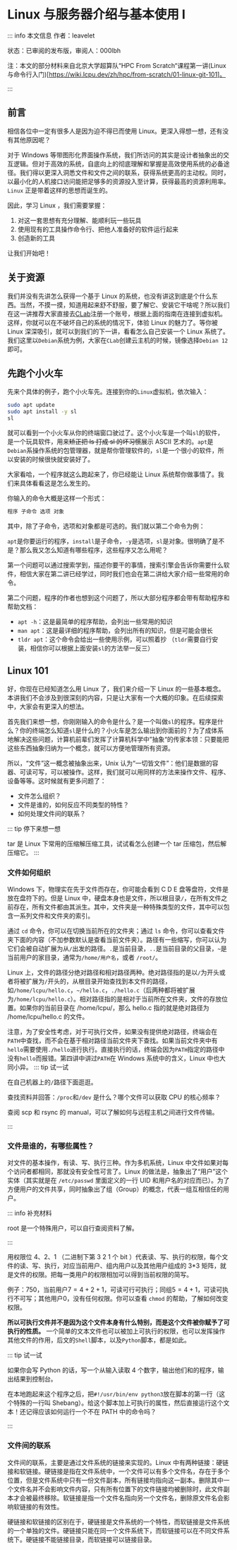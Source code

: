 # Linux 与服务器介绍与基本使用 I

::: info 本文信息
作者：leavelet

状态：已审阅的发布版，审阅人：000lbh

注：本文的部分材料来自北京大学超算队“HPC From Scratch“课程第一讲(Linux 与命令行入门)[https://wiki.lcpu.dev/zh/hpc/from-scratch/01-linux-git-101]。

:::

## 前言

相信各位中一定有很多人是因为迫不得已而使用 Linux。更深入得想一想，还有没有其他原因呢？

对于 Windows 等带图形化界面操作系统，我们所访问的其实是设计者抽象出的交互逻辑。但对于高效的系统，自底向上的彻底理解和掌握是高效使用系统的必备途径。我们得以更深入洞悉文件和文件之间的联系，获得系统更高的主动权。同时，以最小化的人机接口访问能把足够多的资源投入至计算，获得最高的资源利用率。`Linux` 正是带着这样的思想而诞生的。

因此，学习 Linux ，我们需要掌握：

1. 对这一套思想有充分理解、能顺利玩一些玩具
2. 使用现有的工具操作命令行、把他人准备好的软件运行起来
3. 创造新的工具

让我们开始吧！

## 关于资源

我们并没有先讲怎么获得一个基于 Linux 的系统，也没有讲这到底是个什么东西。当然，不摸一摸，知道用起来舒不舒服，要了解它、安装它干啥呢？所以我们在这一讲推荐大家直接去[CLab](https://clab.pku.edu.cn/)注册一个账号，根据上面的指南在连接到虚拟机。这样，你就可以在不破坏自己的系统的情况下，体验 Linux 的魅力了。等你被 Linux 深深吸引，就可以到我们的下一讲，看看怎么自己安装一个 Linux 系统了。我们这里以`Debian`系统为例，大家在`CLab`创建云主机的时候，镜像选择`Debian 12`即可。

## 先跑个小火车

先来个具体的例子，跑个小火车先。连接到你的`Linux`虚拟机，依次输入：

```bash
sudo apt update
sudo apt install -y sl
sl
```

就可以看到一个小火车从你的终端窗口驶过了。这个小火车是一个叫`sl`的软件，是一个玩具软件，用来~~矫正把 ls 打成 sl 的坏习惯~~展示 ASCII 艺术的。`apt`是`Debian`系操作系统的包管理器，就是帮你管理软件的，`sl`是一个很小的软件，所以安装的时候很快就安装好了。

大家看哈，一个程序就这么跑起来了，你已经能让 Linux 系统帮你做事情了。我们来具体看看这是怎么发生的。

你输入的命令大概是这样一个形式：

```bash
程序 子命令 选项 对象
```

其中，除了子命令，选项和对象都是可选的。我们就以第二个命令为例：

`apt`是你要运行的程序，`install`是子命令，`-y`是选项，`sl`是对象。很明确了是不是？那么我又怎么知道有哪些程序，这些程序又怎么用呢？

第一个问题可以通过搜索学到，描述你要干的事情，搜索引擎会告诉你需要什么软件，相信大家在第二讲已经学过，同时我们也会在第二讲给大家介绍一些常用的命令。

第二个问题，程序的作者也想到这个问题了，所以大部分程序都会带有帮助程序和帮助文档：

- `apt -h`：这是最简单的程序帮助，会列出一些常用的知识
- `man apt`：这是最详细的程序帮助，会列出所有的知识，但是可能会很长
- `tldr apt`：这个命令会给出一些使用示例，可以照着抄
  （`tldr`需要自行安装，相信你可以根据上面安装`sl`的方法举一反三）

## Linux 101

好，你现在已经知道怎么用 Linux 了，我们来介绍一下 Linux 的一些基本概念。本讲我们不会涉及到很深刻的内容，只是让大家有一个大概的印象。在后续探索中，大家会有更深入的想法。

首先我们来想一想，你刚刚输入的命令是什么？是一个叫做`sl`的程序。程序是什么？你的终端怎么知道`sl`是什么的？小火车是怎么输出到你面前的？为了成体系地解决这些问题，计算机前辈们发挥了计算机科学中”抽象“的传家本领：只要能把这些东西抽象归纳为一个概念，就可以方便地管理所有资源。

所以，“文件”这一概念被抽象出来，Unix 认为“一切皆文件”：他们是数据的容器、可读可写，可以被操作。这样，我们就可以用同样的方法来操作文件、程序、设备等等。这时候就有更多问题了：

- 文件怎么组织？
- 文件是谁的，如何反应不同类型的特性？
- 如何处理文件间的联系？

::: tip 停下来想一想

tar 是 Linux 下常用的压缩解压缩工具，试试看怎么创建一个 tar 压缩包，然后解压缩它。
:::

### 文件如何组织

Windows 下，物理实在先于文件而存在，你可能会看到 C D E 盘等盘符，文件是放在盘符下的。但是 Linux 中，硬盘本身也是文件，所以根目录`/`，在所有文件之前存在，所有文件都由其派生。其中，文件夹是一种特殊类型的文件，其中可以包含一系列文件和文件夹的索引。

通过 `cd` 命令，你可以在切换当前所在的文件夹；通过 `ls` 命令，你可以查看文件夹下面的内容（不加参数默认是查看当前文件夹）。路径有一些缩写，你可以认为它们会被自动扩展为从`/`出发的路径。`.`是当前目录，`..`是当前目录的父目录，`~`是当前用户的家目录，通常为`/home/用户名`，或者 `/root/`。

Linux 上，文件的路径分绝对路径和相对路径两种。绝对路径指的是以`/`为开头或者将被扩展为`/`开头的，从根目录开始查找到本文件的路径，如`/home/lcpu/hello.c`，`~/hello.c`，`./hello.c`（后两种都将被扩展为`/home/lcpu/hello.c`）。相对路径指的是相对于当前所在文件夹，文件的存放位置。如果你的当前目录在 /home/lcpu/，那么 hello.c 指的就是绝对路径为 /home/lcpu/hello.c 的文件。

注意，为了安全性考虑，对于可执行文件，如果没有提供绝对路径，终端会在`PATH`中查找，而不会在基于相对路径当前文件夹下查找。如果当前文件夹中有`hello`需要使用`./hello`进行执行。直接执行的话，终端会因为`PATH`指定的路径中没有`hello`而报错。第四讲中讲过`PATH`在 Windows 系统中的含义，Linux 中也大同小异。
::: tip 试一试

在自己机器上的`/`路径下面逛逛。

查找资料并回答：`/proc`和`/dev` 是什么？哪个文件可以获取 CPU 的核心频率？

查阅 scp 和 rsync 的 manual，可以了解如何与远程主机之间进行文件传输。

:::

### 文件是谁的，有哪些属性？

对文件的基本操作，有读、写、执行三种。作为多机系统，Linux 中文件如果对每个访问者都相同，那就没有安全性可言了。Linux 的做法是，抽象出了“用户”这个实体（其实就是在 `/etc/passwd` 里面定义的一行 UID 和用户名的对应而已）。为了方便用户的文件共享，同时抽象出了组（Group）的概念，代表一组互相信任的用户。

::: info 补充材料

root 是一个特殊用户，可以自行查阅资料了解。

:::

用权限位 4、2、1 （二进制下第 3 2 1 个 bit ）代表读、写、执行的权限，每个文件的读、写、执行，对应当前用户、组内用户以及其他用户组成的 3\*3 矩阵，就是文件的权限。把每一类用户的权限相加可以得到当前权限的简写。

例子：750，当前用户$7 = 4 + 2 + 1$，可读可行可执行；同组$5 = 4 + 1$，可读可执行不可写；其他用户$0$，没有任何权限。你可以查看 `chmod` 的帮助，了解如何改变权限。

**所以可执行文件并不是因为这个文件本身有什么特别，而是这个文件被你赋予了可执行的性质。** 一个简单的文本文件也可以被加上可执行的权限，也可以发挥操作其他文件的作用，后文的`Shell`脚本，以及`Python`脚本，都是如此。

::: tip 试一试

如果你会写 Python 的话，写一个从输入读取 4 个数字，输出他们和的程序，输出结果到控制台。

在本地跑起来这个程序之后，把`#!/usr/bin/env python3`放在脚本的第一行（这个特殊的一行叫 Shebang）。给这个脚本加上可执行的属性，然后直接运行这个文本！还记得应该如何运行一个不在 PATH 中的命令吗？

:::

### 文件间的联系

文件间的联系，主要是通过文件系统的链接来实现的。Linux 中有两种链接：硬链接和软链接。硬链接是指在文件系统中，一个文件可以有多个文件名，存在于多个位置，但是文件系统中只有一份文件副本，所有链接均指向这一副本。删除其中一个文件名并不会影响文件内容，只有所有位置下的文件链接均被删除时，此文件副本才会被最终移除。软链接是指一个文件名指向另一个文件名，删除原文件名会影响软链接的有效性。

硬链接和软链接的区别在于，硬链接是文件系统的一个特性，而软链接是文件系统的一个单独的文件。硬链接只能在同一个文件系统下，而软链接可以在不同文件系统下。硬链接不能链接目录，而软链接可以链接目录。
